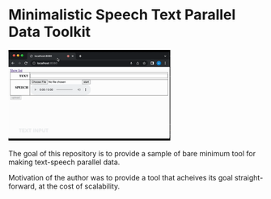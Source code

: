# Minimalistic Speech Text Parallel Data Toolkit

![demo](demo.gif)

The goal of this repository is to provide a sample of bare minimum tool for making text-speech parallel data.

Motivation of the author was to provide a tool that acheives its goal straight-forward, at the cost of scalability.

